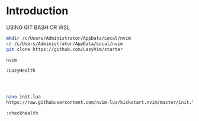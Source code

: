 # Introduction

USING GIT BASH OR WSL

```bash
mkdir /c/Users/Administrator/AppData/Local/nvim
cd /c/Users/Administrator/AppData/Local/nvim
git clone https://github.com/LazyVim/starter

nvim 

:LazyHealth




nano init.lua 
https://raw.githubusercontent.com/nvim-lua/kickstart.nvim/master/init.lua

:checkhealth
```